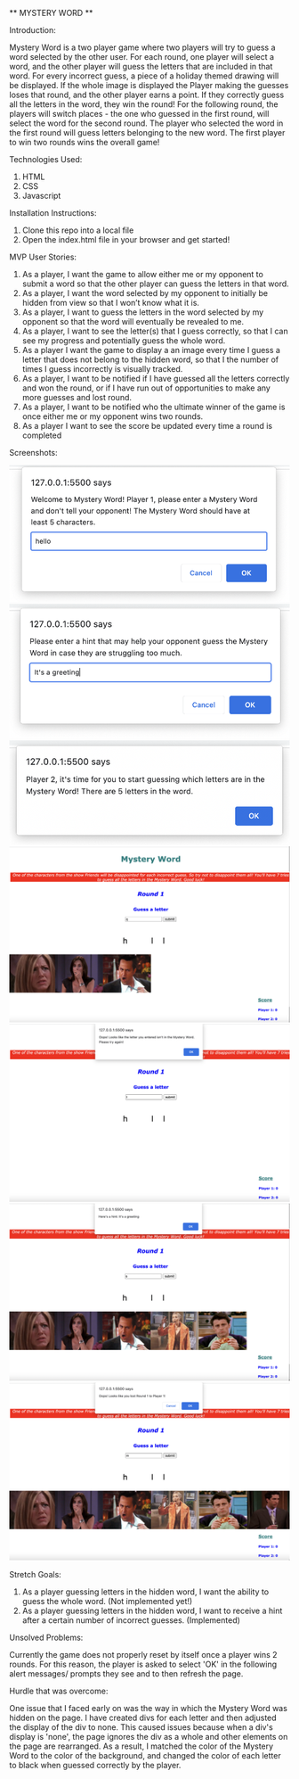 ** MYSTERY WORD **

Introduction:

Mystery Word is a two player game where two players will try to guess a word selected by the other user. For each round, one player will select a word, and the other player will guess the letters that are included in that word. For every incorrect guess, a piece of a holiday themed drawing will be displayed. If the whole image is displayed the Player making the guesses loses that round, and the other player earns a point. If they correctly guess all the letters in the word, they win the round! For the following round, the players will switch places - the one who guessed in the first round, will select the word for the second round. The player who selected the word in the first round will guess letters belonging to the new word. The first player to win two rounds wins the overall game! 


Technologies Used: 

1. HTML
2. CSS
3. Javascript


Installation Instructions: 

1. Clone this repo into a local file 
2. Open the index.html file in your browser and get started! 


MVP User Stories: 

1. As a player, I want the game to allow either me or my opponent to submit a word so that the other player can guess the letters in that word.  
2. As a player, I want the word selected by my opponent to initially be hidden from view so that I won’t know what it is. 
3. As a player, I want to guess the letters in the word selected by my opponent so that the word will eventually be revealed to me.
4. As a player, I want to see the letter(s) that I guess correctly, so that I can see my progress and potentially guess the whole word. 
5. As a player I want the game to display a an image every time I guess a letter that does not belong to the hidden word, so that I the number of times I guess incorrectly is visually tracked.
6. As a player, I want to be notified if I have guessed all the letters correctly and won the round, or if I have run out of opportunities to make any more guesses and lost round. 
7. As a player, I want to be notified who the ultimate winner of the game is once either me or my opponent wins two rounds. 
8. As a player I want to see the score be updated every time a round is completed


Screenshots: 

<img src="first prompt answer.png">

<img src="hint prompt answer.png">

<img src="first alert.png">

<img src="guesses.png">

<img src="wrong guess alert.png">

<img src="hintDisplayed.png">

<img src="losingRound.png">


Stretch Goals: 

1. As a player guessing letters in the hidden word, I want the ability to guess the whole word. (Not implemented yet!)
2. As a player guessing letters in the hidden word, I want to receive a hint after a certain number of incorrect guesses. (Implemented)


Unsolved Problems: 

Currently the game does not properly reset by itself once a player wins 2 rounds. For this reason, the player is asked to select 'OK' in the following alert messages/ prompts they see and to then refresh the page.


Hurdle that was overcome: 

One issue that I faced early on was the way in which the Mystery Word was hidden on the page. I have created divs for each letter and then adjusted the display of the div to none. This caused issues because when a div's display is 'none', the page ignores the div as a whole and other elements on the page are rearranged. As a result, I matched the color of the Mystery Word to the color of the background, and changed the color of each letter to black when guessed correctly by the player. 